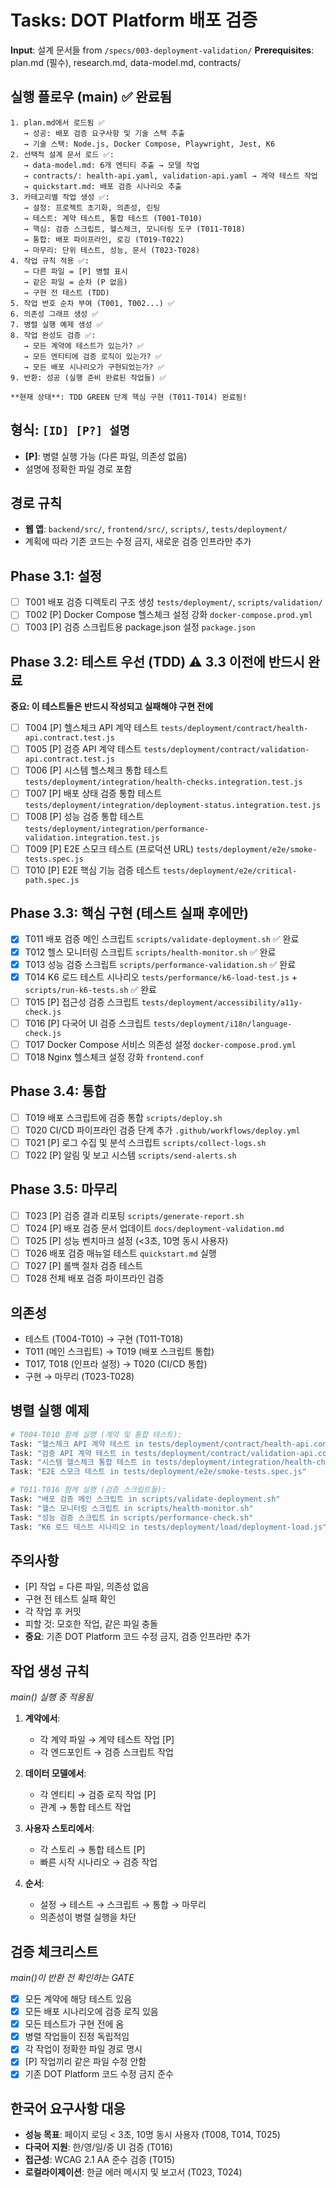 # Tasks: DOT Platform 배포 검증

**Input**: 설계 문서들 from `/specs/003-deployment-validation/`
**Prerequisites**: plan.md (필수), research.md, data-model.md, contracts/

## 실행 플로우 (main) ✅ 완료됨
```
1. plan.md에서 로드됨 ✅
   → 성공: 배포 검증 요구사항 및 기술 스택 추출
   → 기술 스택: Node.js, Docker Compose, Playwright, Jest, K6
2. 선택적 설계 문서 로드 ✅:
   → data-model.md: 6개 엔티티 추출 → 모델 작업
   → contracts/: health-api.yaml, validation-api.yaml → 계약 테스트 작업
   → quickstart.md: 배포 검증 시나리오 추출
3. 카테고리별 작업 생성 ✅:
   → 설정: 프로젝트 초기화, 의존성, 린팅
   → 테스트: 계약 테스트, 통합 테스트 (T001-T010)
   → 핵심: 검증 스크립트, 헬스체크, 모니터링 도구 (T011-T018)
   → 통합: 배포 파이프라인, 로깅 (T019-T022)
   → 마무리: 단위 테스트, 성능, 문서 (T023-T028)
4. 작업 규칙 적용 ✅:
   → 다른 파일 = [P] 병렬 표시
   → 같은 파일 = 순차 (P 없음)
   → 구현 전 테스트 (TDD)
5. 작업 번호 순차 부여 (T001, T002...) ✅
6. 의존성 그래프 생성 ✅
7. 병렬 실행 예제 생성 ✅
8. 작업 완성도 검증 ✅:
   → 모든 계약에 테스트가 있는가? ✅
   → 모든 엔티티에 검증 로직이 있는가? ✅
   → 모든 배포 시나리오가 구현되었는가? ✅
9. 반환: 성공 (실행 준비 완료된 작업들) ✅

**현재 상태**: TDD GREEN 단계 핵심 구현 (T011-T014) 완료됨!
```

## 형식: `[ID] [P?] 설명`
- **[P]**: 병렬 실행 가능 (다른 파일, 의존성 없음)
- 설명에 정확한 파일 경로 포함

## 경로 규칙
- **웹 앱**: `backend/src/`, `frontend/src/`, `scripts/`, `tests/deployment/`
- 계획에 따라 기존 코드는 수정 금지, 새로운 검증 인프라만 추가

## Phase 3.1: 설정
- [ ] T001 배포 검증 디렉토리 구조 생성 `tests/deployment/`, `scripts/validation/`
- [ ] T002 [P] Docker Compose 헬스체크 설정 강화 `docker-compose.prod.yml`
- [ ] T003 [P] 검증 스크립트용 package.json 설정 `package.json`

## Phase 3.2: 테스트 우선 (TDD) ⚠️ 3.3 이전에 반드시 완료
**중요: 이 테스트들은 반드시 작성되고 실패해야 구현 전에**
- [ ] T004 [P] 헬스체크 API 계약 테스트 `tests/deployment/contract/health-api.contract.test.js`
- [ ] T005 [P] 검증 API 계약 테스트 `tests/deployment/contract/validation-api.contract.test.js`
- [ ] T006 [P] 시스템 헬스체크 통합 테스트 `tests/deployment/integration/health-checks.integration.test.js`
- [ ] T007 [P] 배포 상태 검증 통합 테스트 `tests/deployment/integration/deployment-status.integration.test.js`
- [ ] T008 [P] 성능 검증 통합 테스트 `tests/deployment/integration/performance-validation.integration.test.js`
- [ ] T009 [P] E2E 스모크 테스트 (프로덕션 URL) `tests/deployment/e2e/smoke-tests.spec.js`
- [ ] T010 [P] E2E 핵심 기능 검증 테스트 `tests/deployment/e2e/critical-path.spec.js`

## Phase 3.3: 핵심 구현 (테스트 실패 후에만)
- [x] T011 배포 검증 메인 스크립트 `scripts/validate-deployment.sh` ✅ 완료
- [x] T012 헬스 모니터링 스크립트 `scripts/health-monitor.sh` ✅ 완료
- [x] T013 성능 검증 스크립트 `scripts/performance-validation.sh` ✅ 완료
- [x] T014 K6 로드 테스트 시나리오 `tests/performance/k6-load-test.js` + `scripts/run-k6-tests.sh` ✅ 완료
- [ ] T015 [P] 접근성 검증 스크립트 `tests/deployment/accessibility/a11y-check.js`
- [ ] T016 [P] 다국어 UI 검증 스크립트 `tests/deployment/i18n/language-check.js`
- [ ] T017 Docker Compose 서비스 의존성 설정 `docker-compose.prod.yml`
- [ ] T018 Nginx 헬스체크 설정 강화 `frontend.conf`

## Phase 3.4: 통합
- [ ] T019 배포 스크립트에 검증 통합 `scripts/deploy.sh`
- [ ] T020 CI/CD 파이프라인 검증 단계 추가 `.github/workflows/deploy.yml`
- [ ] T021 [P] 로그 수집 및 분석 스크립트 `scripts/collect-logs.sh`
- [ ] T022 [P] 알림 및 보고 시스템 `scripts/send-alerts.sh`

## Phase 3.5: 마무리
- [ ] T023 [P] 검증 결과 리포팅 `scripts/generate-report.sh`
- [ ] T024 [P] 배포 검증 문서 업데이트 `docs/deployment-validation.md`
- [ ] T025 [P] 성능 벤치마크 설정 (<3초, 10명 동시 사용자)
- [ ] T026 배포 검증 매뉴얼 테스트 `quickstart.md` 실행
- [ ] T027 [P] 롤백 절차 검증 테스트
- [ ] T028 전체 배포 검증 파이프라인 검증

## 의존성
- 테스트 (T004-T010) → 구현 (T011-T018)
- T011 (메인 스크립트) → T019 (배포 스크립트 통합)
- T017, T018 (인프라 설정) → T020 (CI/CD 통합)
- 구현 → 마무리 (T023-T028)

## 병렬 실행 예제
```bash
# T004-T010 함께 실행 (계약 및 통합 테스트):
Task: "헬스체크 API 계약 테스트 in tests/deployment/contract/health-api.contract.test.js"
Task: "검증 API 계약 테스트 in tests/deployment/contract/validation-api.contract.test.js"
Task: "시스템 헬스체크 통합 테스트 in tests/deployment/integration/health-checks.integration.test.js"
Task: "E2E 스모크 테스트 in tests/deployment/e2e/smoke-tests.spec.js"

# T011-T016 함께 실행 (검증 스크립트들):
Task: "배포 검증 메인 스크립트 in scripts/validate-deployment.sh"
Task: "헬스 모니터링 스크립트 in scripts/health-monitor.sh"
Task: "성능 검증 스크립트 in scripts/performance-check.sh"
Task: "K6 로드 테스트 시나리오 in tests/deployment/load/deployment-load.js"
```

## 주의사항
- [P] 작업 = 다른 파일, 의존성 없음
- 구현 전 테스트 실패 확인
- 각 작업 후 커밋
- 피할 것: 모호한 작업, 같은 파일 충돌
- **중요**: 기존 DOT Platform 코드 수정 금지, 검증 인프라만 추가

## 작업 생성 규칙
*main() 실행 중 적용됨*

1. **계약에서**:
   - 각 계약 파일 → 계약 테스트 작업 [P]
   - 각 엔드포인트 → 검증 스크립트 작업

2. **데이터 모델에서**:
   - 각 엔티티 → 검증 로직 작업 [P]
   - 관계 → 통합 테스트 작업

3. **사용자 스토리에서**:
   - 각 스토리 → 통합 테스트 [P]
   - 빠른 시작 시나리오 → 검증 작업

4. **순서**:
   - 설정 → 테스트 → 스크립트 → 통합 → 마무리
   - 의존성이 병렬 실행을 차단

## 검증 체크리스트
*main()이 반환 전 확인하는 GATE*

- [x] 모든 계약에 해당 테스트 있음
- [x] 모든 배포 시나리오에 검증 로직 있음
- [x] 모든 테스트가 구현 전에 옴
- [x] 병렬 작업들이 진정 독립적임
- [x] 각 작업이 정확한 파일 경로 명시
- [x] [P] 작업끼리 같은 파일 수정 안함
- [x] 기존 DOT Platform 코드 수정 금지 준수

## 한국어 요구사항 대응
- **성능 목표**: 페이지 로딩 < 3초, 10명 동시 사용자 (T008, T014, T025)
- **다국어 지원**: 한/영/일/중 UI 검증 (T016)
- **접근성**: WCAG 2.1 AA 준수 검증 (T015)
- **로컬라이제이션**: 한글 에러 메시지 및 보고서 (T023, T024)